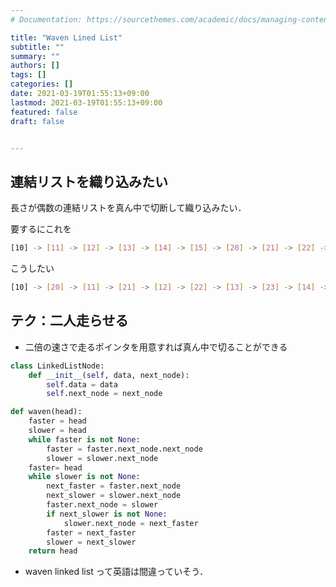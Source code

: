 ```yaml
---
# Documentation: https://sourcethemes.com/academic/docs/managing-content/

title: "Waven Lined List"
subtitle: ""
summary: ""
authors: []
tags: []
categories: []
date: 2021-03-19T01:55:13+09:00
lastmod: 2021-03-19T01:55:13+09:00
featured: false
draft: false


---
```


## 連結リストを織り込みたい

長さが偶数の連結リストを真ん中で切断して織り込みたい．

要するにこれを

```sh
[10] -> [11] -> [12] -> [13] -> [14] -> [15] -> [20] -> [21] -> [22] -> [23] -> [24] -> [25]
```

こうしたい

```sh
[10] -> [20] -> [11] -> [21] -> [12] -> [22] -> [13] -> [23] -> [14] -> [24] -> [15] -> [25]
```

## テク：二人走らせる

- 二倍の速さで走るポインタを用意すれば真ん中で切ることができる

```python
class LinkedListNode:
    def __init__(self, data, next_node):
        self.data = data
        self.next_node = next_node

def waven(head):
    faster = head
    slower = head
    while faster is not None:
        faster = faster.next_node.next_node
        slower = slower.next_node
    faster= head
    while slower is not None:
        next_faster = faster.next_node
        next_slower = slower.next_node
        faster.next_node = slower
        if next_slower is not None:
            slower.next_node = next_faster
        faster = next_faster
        slower = next_slower
    return head
```

- waven linked list って英語は間違っていそう．
